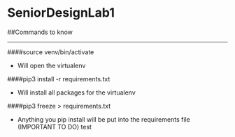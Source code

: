 # SeniorDesignLab1

##Commands to know
_______________________________________________________
####source venv/bin/activate
- Will open the virtualenv

####pip3 install -r requirements.txt
- Will install all packages for the virtualenv

####pip3 freeze > requirements.txt
- Anything you pip install will be put into the requirements file
  (IMPORTANT TO DO) 
  test


